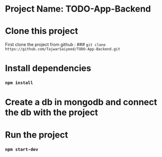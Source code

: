 # Project Name: TODO-App-Backend

# Clone this project
First clone the project from github : ### `git clone https://github.com/TajwarSaiyeed/TODO-App-Backend.git`

# Install dependencies
### `npm install`

# Create a db in mongodb and connect the db with the project

# Run the project
### `npm start-dev`